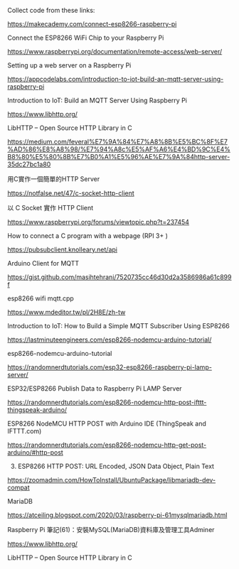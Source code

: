 Collect code from these links:

https://makecademy.com/connect-esp8266-raspberry-pi


Connect the ESP8266 WiFi Chip to your Raspberry Pi

https://www.raspberrypi.org/documentation/remote-access/web-server/

Setting up a web server on a Raspberry Pi

https://appcodelabs.com/introduction-to-iot-build-an-mqtt-server-using-raspberry-pi

Introduction to IoT: Build an MQTT Server Using Raspberry Pi

https://www.libhttp.org/

LibHTTP – Open Source HTTP Library in C

https://medium.com/feveral%E7%9A%84%E7%A8%8B%E5%BC%8F%E7%AD%86%E8%A8%98/%E7%94%A8c%E5%AF%A6%E4%BD%9C%E4%B8%80%E5%80%8B%E7%B0%A1%E5%96%AE%E7%9A%84http-server-35dc27bc1a80

用C實作一個簡單的HTTP Server

https://notfalse.net/47/c-socket-http-client

以 C Socket 實作 HTTP Client

https://www.raspberrypi.org/forums/viewtopic.php?t=237454

How to connect a C program with a webpage (RPI 3+ )

https://pubsubclient.knolleary.net/api

Arduino Client for MQTT

https://gist.github.com/masihtehrani/7520735cc46d30d2a3586986a61c899f

esp8266 wifi mqtt.cpp

https://www.mdeditor.tw/pl/2H8E/zh-tw

Introduction to IoT: How to Build a Simple MQTT Subscriber Using ESP8266

https://lastminuteengineers.com/esp8266-nodemcu-arduino-tutorial/

esp8266-nodemcu-arduino-tutorial

https://randomnerdtutorials.com/esp32-esp8266-raspberry-pi-lamp-server/

ESP32/ESP8266 Publish Data to Raspberry Pi LAMP Server

https://randomnerdtutorials.com/esp8266-nodemcu-http-post-ifttt-thingspeak-arduino/

ESP8266 NodeMCU HTTP POST with Arduino IDE (ThingSpeak and IFTTT.com)

https://randomnerdtutorials.com/esp8266-nodemcu-http-get-post-arduino/#http-post

3. ESP8266 HTTP POST: URL Encoded, JSON Data Object, Plain Text

https://zoomadmin.com/HowToInstall/UbuntuPackage/libmariadb-dev-compat

MariaDB

https://atceiling.blogspot.com/2020/03/raspberry-pi-61mysqlmariadb.html

Raspberry Pi 筆記(61)：安裝MySQL(MariaDB)資料庫及管理工具Adminer

https://www.libhttp.org/

LibHTTP – Open Source HTTP Library in C
